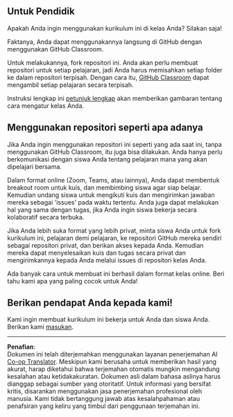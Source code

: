 <!--
CO_OP_TRANSLATOR_METADATA:
{
  "original_hash": "b37de02054fa6c0438ede6fabe1fdfb8",
  "translation_date": "2025-09-05T18:36:26+00:00",
  "source_file": "for-teachers.md",
  "language_code": "id"
}
-->
## Untuk Pendidik

Apakah Anda ingin menggunakan kurikulum ini di kelas Anda? Silakan saja!

Faktanya, Anda dapat menggunakannya langsung di GitHub dengan menggunakan GitHub Classroom.

Untuk melakukannya, fork repositori ini. Anda akan perlu membuat repositori untuk setiap pelajaran, jadi Anda harus memisahkan setiap folder ke dalam repositori terpisah. Dengan cara itu, [GitHub Classroom](https://classroom.github.com/classrooms) dapat mengambil setiap pelajaran secara terpisah.

Instruksi lengkap ini [petunjuk lengkap](https://github.blog/2020-03-18-set-up-your-digital-classroom-with-github-classroom/) akan memberikan gambaran tentang cara mengatur kelas Anda.

## Menggunakan repositori seperti apa adanya

Jika Anda ingin menggunakan repositori ini seperti yang ada saat ini, tanpa menggunakan GitHub Classroom, itu juga bisa dilakukan. Anda hanya perlu berkomunikasi dengan siswa Anda tentang pelajaran mana yang akan dipelajari bersama.

Dalam format online (Zoom, Teams, atau lainnya), Anda dapat membentuk breakout room untuk kuis, dan membimbing siswa agar siap belajar. Kemudian undang siswa untuk mengikuti kuis dan mengirimkan jawaban mereka sebagai 'issues' pada waktu tertentu. Anda juga dapat melakukan hal yang sama dengan tugas, jika Anda ingin siswa bekerja secara kolaboratif secara terbuka.

Jika Anda lebih suka format yang lebih privat, minta siswa Anda untuk fork kurikulum ini, pelajaran demi pelajaran, ke repositori GitHub mereka sendiri sebagai repositori privat, dan berikan akses kepada Anda. Kemudian mereka dapat menyelesaikan kuis dan tugas secara privat dan mengirimkannya kepada Anda melalui issues di repositori kelas Anda.

Ada banyak cara untuk membuat ini berhasil dalam format kelas online. Beri tahu kami apa yang paling cocok untuk Anda!

## Berikan pendapat Anda kepada kami!

Kami ingin membuat kurikulum ini bekerja untuk Anda dan siswa Anda. Berikan kami [masukan](https://forms.microsoft.com/Pages/ResponsePage.aspx?id=v4j5cvGGr0GRqy180BHbR2humCsRZhxNuI79cm6n0hRUQzRVVU9VVlU5UlFLWTRLWlkyQUxORTg5WS4u).

---

**Penafian**:  
Dokumen ini telah diterjemahkan menggunakan layanan penerjemahan AI [Co-op Translator](https://github.com/Azure/co-op-translator). Meskipun kami berusaha untuk memberikan hasil yang akurat, harap diketahui bahwa terjemahan otomatis mungkin mengandung kesalahan atau ketidakakuratan. Dokumen asli dalam bahasa aslinya harus dianggap sebagai sumber yang otoritatif. Untuk informasi yang bersifat kritis, disarankan menggunakan jasa penerjemahan profesional oleh manusia. Kami tidak bertanggung jawab atas kesalahpahaman atau penafsiran yang keliru yang timbul dari penggunaan terjemahan ini.